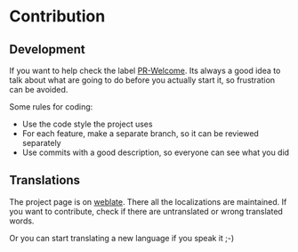 # <a name="contrib">Contribution</a>

## Development

If you want to help check the label [PR-Welcome](https://github.com/PaulWoitaschek/Voice/issues?q=is%3Aopen+is%3Aissue+label%3A%22PR+welcome%22).
Its always a good idea to talk about what are going to do before you actually start it, so frustration can be avoided.

Some rules for coding:
* Use the code style the project uses
* For each feature, make a separate branch, so it can be reviewed separately
* Use commits with a good description, so everyone can see what you did

## <a name="trans">Translations</a>
The project page is on [weblate](https://hosted.weblate.org/engage/voice/). There all the localizations are maintained. If you want to contribute, check if there are untranslated or wrong translated words.

Or you can start translating a new language if you speak it ;-)
